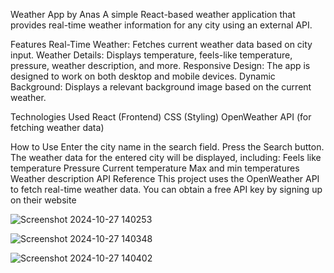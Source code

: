 Weather App by Anas
A simple React-based weather application that provides real-time weather information for any city using an external API.

Features
Real-Time Weather: Fetches current weather data based on city input.
Weather Details: Displays temperature, feels-like temperature, pressure, weather description, and more.
Responsive Design: The app is designed to work on both desktop and mobile devices.
Dynamic Background: Displays a relevant background image based on the current weather.

Technologies Used
React (Frontend)
CSS (Styling)
OpenWeather API (for fetching weather data)

How to Use
Enter the city name in the search field.
Press the Search button.
The weather data for the entered city will be displayed, including:
Feels like temperature
Pressure
Current temperature
Max and min temperatures
Weather description
API Reference
This project uses the OpenWeather API to fetch real-time weather data. You can obtain a free API key by signing up on their website


![Screenshot 2024-10-27 140253](https://github.com/user-attachments/assets/9103f1eb-abd4-4fbf-b54b-4c01e0944138)


![Screenshot 2024-10-27 140348](https://github.com/user-attachments/assets/05677d42-f1da-4678-852d-287dd1a29138)


![Screenshot 2024-10-27 140402](https://github.com/user-attachments/assets/8f7455ac-029f-42ea-b8ba-3d81decb8bb8)
